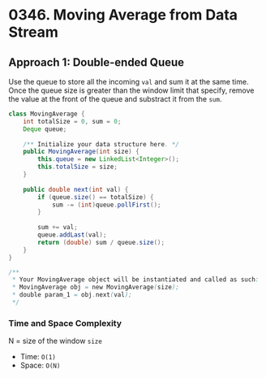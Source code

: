 # 0346. Moving Average from Data Stream

## Approach 1: Double-ended Queue
Use the queue to store all the incoming `val` and sum it at the same time. Once the queue size is greater than the window limit that specify, remove the value at the front of the queue and substract it from the `sum`.

```Java
class MovingAverage {
    int totalSize = 0, sum = 0;
    Deque queue;
    
    /** Initialize your data structure here. */
    public MovingAverage(int size) {
        this.queue = new LinkedList<Integer>();
        this.totalSize = size;
    }
    
    public double next(int val) {
        if (queue.size() == totalSize) {
            sum -= (int)queue.pollFirst();
        }
        
        sum += val;
        queue.addLast(val);
        return (double) sum / queue.size();
    }
}

/**
 * Your MovingAverage object will be instantiated and called as such:
 * MovingAverage obj = new MovingAverage(size);
 * double param_1 = obj.next(val);
 */
```

### Time and Space Complexity

N = size of the window `size`
- Time: `O(1)`
- Space: `O(N)`
